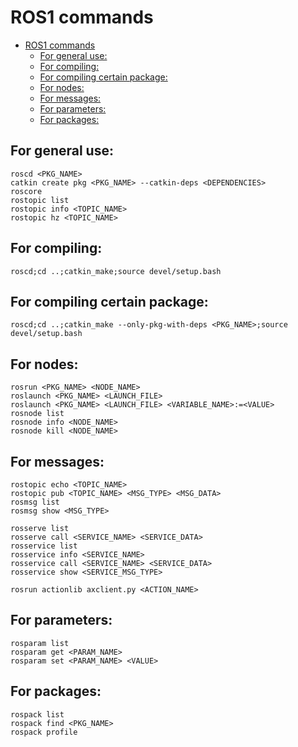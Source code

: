 # ROS1 commands

- [ROS1 commands](#ros1-commands)
  - [For general use:](#for-general-use)
  - [For compiling:](#for-compiling)
  - [For compiling certain package:](#for-compiling-certain-package)
  - [For nodes:](#for-nodes)
  - [For messages:](#for-messages)
  - [For parameters:](#for-parameters)
  - [For packages:](#for-packages)

## For general use:
```
roscd <PKG_NAME>
catkin create pkg <PKG_NAME> --catkin-deps <DEPENDENCIES>
roscore
rostopic list
rostopic info <TOPIC_NAME>
rostopic hz <TOPIC_NAME>
```

## For compiling:
```
roscd;cd ..;catkin_make;source devel/setup.bash
```

## For compiling certain package:
```
roscd;cd ..;catkin_make --only-pkg-with-deps <PKG_NAME>;source devel/setup.bash
```

## For nodes:
```
rosrun <PKG_NAME> <NODE_NAME>
roslaunch <PKG_NAME> <LAUNCH_FILE>
roslaunch <PKG_NAME> <LAUNCH_FILE> <VARIABLE_NAME>:=<VALUE>
rosnode list
rosnode info <NODE_NAME>
rosnode kill <NODE_NAME>
```

## For messages:
```
rostopic echo <TOPIC_NAME>
rostopic pub <TOPIC_NAME> <MSG_TYPE> <MSG_DATA>
rosmsg list
rosmsg show <MSG_TYPE>

rosserve list
rosserve call <SERVICE_NAME> <SERVICE_DATA>
rosservice list
rosservice info <SERVICE_NAME>
rosservice call <SERVICE_NAME> <SERVICE_DATA>
rosservice show <SERVICE_MSG_TYPE>

rosrun actionlib axclient.py <ACTION_NAME>
```

## For parameters:
```
rosparam list
rosparam get <PARAM_NAME>
rosparam set <PARAM_NAME> <VALUE>
```

## For packages:
```
rospack list
rospack find <PKG_NAME>
rospack profile
```
